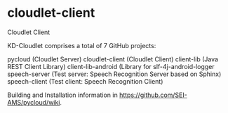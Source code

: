 # cloudlet-client
Cloudlet Client


KD-Cloudlet comprises a total of 7 GitHub projects:

pycloud (Cloudlet Server)
cloudlet-client (Cloudlet Client)
client-lib (Java REST Client Library)
client-lib-android (Library for 
slf-4j-android-logger
speech-server (Test server: Speech Recognition Server based on Sphinx)
speech-client (Test client: Speech Recognition Client)

Building and Installation information in https://github.com/SEI-AMS/pycloud/wiki.
